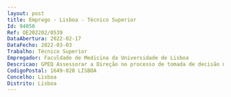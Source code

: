 ```yaml
--- 
layout: post
title: Emprego - Lisboa - Técnico Superior
Id: 94050
Ref: OE202202/0539
DataAbertura: 2022-02-17
DataFecho: 2022-03-03
Trabalho: Técnico Superior
Empregador: Faculdade de Medicina da Universidade de Lisboa
Descricao: GPEQ Assessorar a Direção no processo de tomada de decisão na gestão estratégica, bem como na definição, planeamento, implementação, avaliação e controlo das linhas estratégicas e objetivos da Faculdade, com vista à garantia da qualidade institucional.GAPIC Promover atividades de investigação científica e inovação e tecnológica preferencialmente no âmbito da pré graduação, bem como contribuir para a promoção e desenvolvimento da cultura cientifica e divulgação das atividades de investigação cientifica e inovação tecnológica.   Assessoria técnica em processos tipificados na missão da FMUL, nomeadamente de gestão estratégica e de natureza científica e pedagógica    Colaboração na elaboração de instrumentos de apoio à decisão e à definição de medidas estratégicas transversais à FMUL    Colaboração na produção de documentos estratégicos (planos e relatórios de atividades), de documentos orientadores e outros documentos de “report” no âmbito das atividades desenvolvidas    Colaboração na produção de documentos de suporte ao Sistema Interno de Garantia e Qualidade    Apoio na recolha, tratamento e análise estatística de dados quantitativos e análise de conteúdo de dados qualitativos     Apoio técnico especializado na gestão de bases de dados integradas    Procura de fontes de financiamento, nacional ou internacional, com particular enfoque nos programas e outras iniciativas comunitárias no âmbito do ensino e investigação    Pesquisa, produção, edição gestão e disseminação de informação e conteúdos relevantes à Comunidade Académica (em língua portuguesa e inglesa)    Apoio na organização de reuniões, eventos e cursos de formação.
CodigoPostal: 1649-028 LISBOA
Concelho: Lisboa
Distrito: Lisboa
--- 
```


